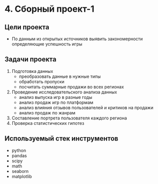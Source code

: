 # 4. Сборный проект-1

## Цели проекта

- По данным из открытых источников выявить закономерности определяющие успешность игры

## Задачи проекта

1) Подготовка данных
   - преобразовать данные в нужные типы
   - обработать пропуски
   - посчитать суммарные продажи во всех регионах
2) Проведение исследовательского анализа данных
   - анализ выпуска игр в разные годы
   - анализ продаж игр по платформам
   - анализ влияния отзывов пользователей и критиков на продажи
   - анализ продаж по жанрам
3) Составление портрета пользователя каждого региона
4) Проверка статистических гипотез

## Используемый стек инструментов

- python
- pandas
- scipy
- math
- seaborn
- matplotlib
